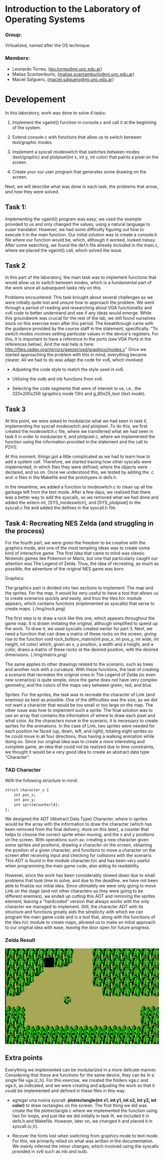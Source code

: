 # Introduction to the Laboratory of Operating Systems

### Group:

Virtualized, named after the OS technique.

### Members:

- Leonardo Torres, (leo.torres@mi.unc.edu.ar)
- Matías Scantamburlo, (matias.scantamburlo@mi.unc.edu.ar)
- Maciel Salguero, (maciel.salguero@mi.unc.edu.ar)

# Developement

In this laboratory, work was done to solve 4 tasks:

1.  Implement the vgainit() function in console.c and call it at the beginning of the system.

2.  Extend console.c with functions that allow us to switch between text/graphic modes.

3.  Implement a syscall modeswitch that switches between modes (text/graphic) and plotpixel(int x, int y, int color) that paints a pixel on the screen.

4.  Create your our user program that generates some drawing on the screen.

Next, we will describe what was done in each task, the problems that arose, and how they were solved.

## Task 1:

Implementing the vgainit() program was easy; we used the example provided to us and only changed the values, using a natural language to xuser translator. However, we had some difficulty figuring out how to execute it in the main function. Our initial solution was to create a console.h file where our function would be, which, although it worked, looked messy. After some searching, we found the def.h file already included in the main.c, where we placed the vgainit() call, which solved the issue.

## Task 2

In this part of the laboratory, the main task was to implement functions that would allow us to switch between modes, which is a fundamental part of the work since all subsequent tasks rely on this.

Problems encountered:
This task brought about several challenges as we were initially quite lost and unsure how to approach the problem. We went through a period of reading and researching about VGA functionality and xv6 code to better understand and see if any ideas would emerge. While this groundwork was crucial for the rest of the lab, we still found ourselves stuck on this exercise even after this period. The breakthrough came with the guidance provided by the course staff in the statement, specifically:
"To switch modes involves setting particular values in the device's registers. For this, it is important to have a reference to the ports (see VGA Ports in the references below). And the real help is here: http://files.osdev.org/mirrors/geezer/osd/graphics/modes.c"
Once we started approaching the problem with this in mind, everything became clearer. All we had to do was adapt the code for xv6, which involved:

- Adjusting the code style to match the style used in xv6.

- Utilizing the outb and inb functions from xv6.

- Selecting the code segments that were of interest to us, i.e., the 320x200x256 (graphics mode 13h) and g_80x25_text (text mode).

## Task 3

At this point, we were asked to modularize what we had seen in task II, implementing the syscall modeswitch and plotpixel. To do this, we first created the modeswitch.c file, where we transferred what we had seen in task II in order to modularize it, and plotpixel.c, where we implemented the function using the information provided in the statement and the call to P2V().

At this moment, things got a little complicated as we had to learn how to add a system call. Therefore, we started tracing how other syscalls were implemented, in which files they were defined, where the objects were declared, and so on. Once we understood this, we tested by adding the .c and .o files in the Makefile and the prototypes in defs.h.

In the meantime, we added a function to modeswitch.c to clean up all the garbage left from the text mode. After a few days, we realized that there was a better way to add the syscalls, so we removed what we had done and added the extern int, [SYS_modeswitch], and [SYS_plotpixel] to the syscall.c file and added the defines in the syscall.h file.

## Task 4: Recreating NES Zelda (and struggling in the process)

For the fourth part, we were given the freedom to be creative with the graphics mode, and one of the most tempting ideas was to create some kind of interactive game. The first idea that came to mind was classic Nintendo games like Pokemon or Mario, but one that particularly caught our attention was The Legend of Zelda. Thus, the idea of recreating, as much as possible, the adventure of the original NES game was born.

Graphics:

The graphics part is divided into two sections to implement: The map and the sprites. For the map, it would be very useful to have a tool that allows us to create scenarios quickly and easily, and thus the tiles.h/c module appears, which contains functions (implemented as syscalls) that serve to create maps. (./img/rock.png)

The first step is to draw a rock like this one, which appears throughout the game map. It is drawn imitating the original, although simplified to speed up the work. To draw it, we used syscalls created earlier for part 3. Next, we need a function that can draw a matrix of these rocks on the screen, giving rise to the function void rock_bottom_matrix(int pos_x, int pos_y, int wide, int height, int color) which, given an x, y position, a width and a height, and a color, draws a matrix of these rocks at the desired position, with the desired dimensions. (./img/matrix.png)

The same applies to other drawings related to the scenario, such as trees and another rock with a curvature. With these functions, the task of creating a scenario that recreates the original ones in The Legend of Zelda (or even new scenarios) is quite simple, since the game does not have very complex geometry, and the colors of the maps vary between green, red, and blue.

Sprites: For the sprites, the task was to recreate the character of Link (and enemies) as best as possible. One of the difficulties was the size, as we did not want a character that would be too small or too large on the map. The other issue was how to implement such a sprite. The final solution was to use an array that contains the information of where to draw each pixel and what color. As the characters move in the scenario, it is necessary to create sprites for the animations. In the case of Link, two sprites were needed for each position he faced (up, down, left, and right), totaling eight sprites so he could move in all four directions, thus having a walking animation while doing so. Since our original idea was to create a more interesting and complete game, an idea that could not be realized due to time constraints, we thought it would be a very good idea to create an abstract data type "Character".

### TAD Character

With the following structure in mind:

```
struct character_s {
    int pos_x;
    int pos_y;
    int spriteCounter[4];
};
```

We designed the ADT (Abstract Data Type) Character, where in sprites would be the array with the information to draw the character (which has been removed from the final delivery, more on this later), a counter that helps to choose the correct sprite when moving, and the x and y positions on the screen. With operations such as: creating a new character given some sprites and positions, drawing a character on the screen, obtaining the position of a given character, and functions to move a character on the screen after receiving input and checking for collisions with the scenario. This ADT is found in the module character.h/c and has been very useful when programming the main game code, also aiding its readability.

However, since the work has been considerably slowed down due to small problems that took time to solve, and due to the deadline, we have not been able to finalize our initial idea. Since ultimately we were only going to move Link on the stage (and not other characters as they were going to be different enemies), we ended up cutting this ADT and removing the sprites element, leaving a "hardcoded" version that always works with the only character we managed to implement. Still, the character ADT with its structure and functions greatly aids the simplicity with which we can program the main game code and is a tool that, along with the functions of the tiles.h/c module to create maps, allowed us to make an initial approach to our original idea with ease, leaving the door open for future progress.

### Zelda Result

![](https://github.com/WalaSTH/vc-framebuffer/blob/master/image/zeldaDemo.gif)

## Extra points

Everything we implemented can be modularized in a more delicate manner. Considering that these are functions for the same device, they can be in a single file vga.{c,h}. For this exercise, we created the folders vga.c and vga.h, as indicated, and we were creating and adjusting the work so that it could be implemented and defined in these files in this way.

- agregar una nueva syscall:
  **plotrectangle(int x1, int y1, int x2, int y2, int color)**
  to draw rectangles on the screen.
  The first thing we did was create the file plotrectangle.c where we implemented the function using two for loops, and just like we did initially in task III, we included it in defs.h and Makefile. However, later on, we changed it and placed it in syscall.{c,h}.

- Recover the fonts lost when switching from graphics mode to text mode.
  For this, we primarily relied on what was written in the documentation. We mainly inferred the minor changes, which involved using the syscalls provided in xv6 such as inb and outb.
